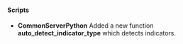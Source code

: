 
#### Scripts
- __CommonServerPython__
Added a new function **auto_detect_indicator_type** which detects indicators. 
